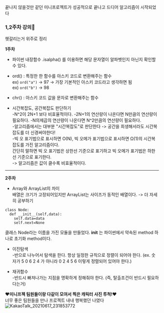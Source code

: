 끝나지 않을것만 같던 미니프로젝트가 성공적으로 끝나고 드디어 알고리즘이 시작되었다   
   
### __1,2주차 강의__:memo:    
헷갈리는거 위주로 정리   

__1주차__

* 파이썬 내장함수 .isalpha() 를 이용하면 해당 문자열이 알파벳인지 아닌지 확인할 수 있다.   
* ord() : 특정한 한 함수를 아스키 코드로 변환해주는 함수   
    ex) `ord("a")` -> 97 -> 가장 기본적인 아스키 코드라고 생각하면 됨       
    ex) `ord("b")` -> 98    
* chr() : 아스키 코드 값을 문자로 변환해주는 함수   

* 시간복잡도, 공간복잡도 판단하기   
-N^2이 2N+1 보다 비효율적이다.
-2N+1의 연산량이 나온다면 N만큼의 연산량이 필요하다.
-N의제곱의 연산량이 나온다면 N^2만큼의 연산량이 필요하다.        
-알고리즘에서는 대부분 "시간복잡도"로 판단한다 -> 공간을 희생해서라도 시간복잡도를 더 신경써야한다!    
-빅 오 표기법으로 표시하면 O(N), 빅 오메가 표기법으로 표시하면 Ω(1)의 시간복잡도를 가진 알고리즘이다.    
간단히 말하면 빅 오 표기법은 상한선 기준으로 표기하고 빅 오메가 표기법은 하한선 기준으로 표기한다.     
-> 알고리즘은 값이 클수록 비효율적이다.    

---    
__2주차__

* Array와 ArrayList의 차이    
배열은 크기가 고정되어있지만 ArrayList는 사이즈가 동적인 배열이다. -> 더 자세히 공부하기    

```    
class Node:    
  def __init__(self,data):    
    self.data=data    
    self.next=None    
```   
클래스 Node라는 이름을 가진 모듈을 만들었다. __init__ 는 파이썬에서 약속된 method 하나로 초기화 method이다.   

* 이진탐색   
-반으로 나누어서 탐색을 한다. 항상 일정한 규칙으로 정렬이 되어야 한다. (ex. 숫자가 5 0 6 2 4 가 아니라 0 2 4 5 6 이렇게 정렬되어 있어야 한다.)   

* 재귀함수   
-반드시 빠져나가는 지점을 명확하게 정해줘야 한다. (즉, 탈출조건이 반드시 필요하다는거)

__❤️미니프젝 팀원들이랑 다같이 모여서 찍은 캐릭터 사진 투척!❤️__    
너무 좋은 팀원들을 만나 프로젝트 내내 행복했던 나였다
![KakaoTalk_20210617_231853772](https://user-images.githubusercontent.com/57293780/122415008-82344200-cfc2-11eb-9ab5-e3eb6364ab68.jpg)
